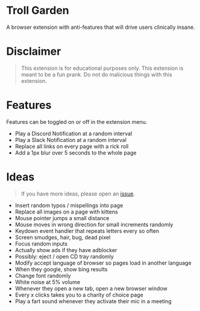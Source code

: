 # Troll Garden

A browser extension with anti-features that will drive users clinically insane.

# Disclaimer

>This extension is for educational purposes only. This extension is meant to be a fun prank. Do not do malicious things with this extension.

# Features

Features can be toggled on or off in the extension menu.

* Play a Discord Notification at a random interval
* Play a Slack Notification at a random interval
* Replace all links on every page with a rick roll
* Add a 1px blur over 5 seconds to the whole page

# Ideas

> If you have more ideas, please open an [issue](https://github.com/CodingGarden/troll-garden/issues).

* Insert random typos / mispellings into page
* Replace all images on a page with kittens
* Mouse pointer jumps a small distance
* Mouse moves in wrong direction for small increments randomly
* Keydown event handler that repeats letters every so often
* Screen smudges, hair, bug, dead pixel
* Focus random inputs
* Actually show ads if they have adblocker
* Possibly: eject / open CD tray randomly
* Modify accept language of browser so pages load in another language
* When they google, show bing results
* Change font randomly
* White noise at 5% volume
* Whenever they open a new tab, open a new browser window
* Every x clicks takes you to a charity of choice page
* Play a fart sound whenever they activate their mic in a meeting

